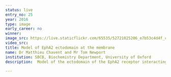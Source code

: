 ```yaml
---
status: live
entry_no: 25
year: 2016
type: image 
early_career: no 
winner: 
image_src: https://live.staticflickr.com/65535/52721025206_e7b53c4d4f_c_d.jpg
video_src: 
title: Model of EphA2 ectodomain at the membrane
name: Dr Matthieu Chavent and Mr Tom Newport
institution: SBCB, Biochemistry Department, University of Oxford
description:  Model of the ectodomain of the EphA2 receptor interacting with a lipid bilayer (here represented by triangles or cubes). Multi-scale simulations based on this model reveal the flexibility of the ectodomain. The image illustrates the simulated dynamics of the ectodomain (shown as glowing lines) as well as different conformations that highlight the possible movement of this receptor relative to the membrane surface.
  
---
```


